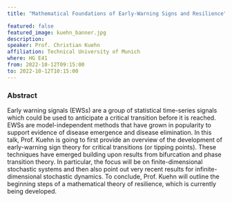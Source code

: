 ```yaml
---
title: "Mathematical Foundations of Early-Warning Signs and Resilience"

featured: false
featured_image: kuehn_banner.jpg
description:
speaker: Prof. Christian Kuehn
affiliation: Technical University of Munich
where: HG E41
from: 2022-10-12T09:15:00
to: 2022-10-12T10:15:00
---
```


### Abstract
Early warning signals (EWSs) are a group of statistical time-series signals which could be used to anticipate a critical transition before it is reached. EWSs are model-independent methods that have grown in popularity to support evidence of disease emergence and disease elimination.
In this talk, Prof. Kuehn is going to first provide an overview of the development of early-warning sign theory for critical transitions (or tipping points).
These techniques have emerged building upon results from bifurcation and phase transition theory.
In particular, the focus will be on  finite-dimensional stochastic systems and then also point out very recent results for infinite-dimensional stochastic dynamics. To conclude, Prof. Kuehn will outline the beginning steps of a mathematical theory of resilience, which is currently being developed.

